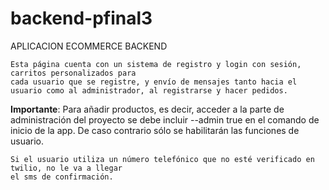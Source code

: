 # backend-pfinal3

APLICACION ECOMMERCE BACKEND

    Esta página cuenta con un sistema de registro y login con sesión, carritos personalizados para
    cada usuario que se registre, y envío de mensajes tanto hacia el usuario como al administrador, al registrarse y hacer pedidos.
    
__Importante__:
    Para añadir productos, es decir, acceder a la parte de administración del proyecto se debe
    incluir --admin true en el comando de inicio de la app. De caso contrario sólo se habilitarán
    las funciones de usuario.

    Si el usuario utiliza un número telefónico que no esté verificado en twilio, no le va a llegar 
    el sms de confirmación.